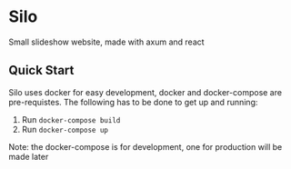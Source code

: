 # Silo
Small slideshow website, made with axum and react

## Quick Start

Silo uses docker for easy development, docker and docker-compose are pre-requistes. The following has to be done to get up and running:

1. Run `docker-compose build`
2. Run `docker-compose up`

Note: the docker-compose is for development, one for production will be made later
